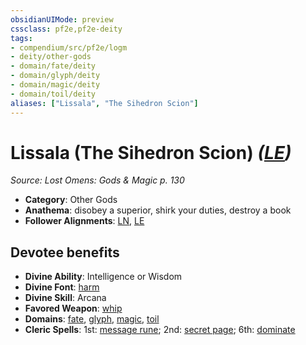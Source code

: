 ```yaml
---
obsidianUIMode: preview
cssclass: pf2e,pf2e-deity
tags:
- compendium/src/pf2e/logm
- deity/other-gods
- domain/fate/deity
- domain/glyph/deity
- domain/magic/deity
- domain/toil/deity
aliases: ["Lissala", "The Sihedron Scion"]
---
```

# Lissala (The Sihedron Scion) *([LE](rules/traits/lawful-evil-b1.md))*  
*Source: Lost Omens: Gods & Magic p. 130*  

- **Category**: Other Gods
- **Anathema**: disobey a superior, shirk your duties, destroy a book
- **Follower Alignments**: [LN](rules/traits/lawful-neutral-b1.md), [LE](rules/traits/lawful-evil-b1.md)

## Devotee benefits

- **Divine Ability**: Intelligence or Wisdom
- **Divine Font**: [harm](compendium/spells/harm.md)
- **Divine Skill**: Arcana
- **Favored Weapon**: [whip](compendium/equipment/items/whip.md)
- **Domains**: [fate](compendium/setting/domains.md#Fate), [glyph](compendium/setting/domains.md#Glyph), [magic](compendium/setting/domains.md#Magic), [toil](compendium/setting/domains.md#Toil)
- **Cleric Spells**: 1st: [message rune](compendium/spells/message-rune-logm.md); 2nd: [secret page](compendium/spells/secret-page.md); 6th: [dominate](compendium/spells/dominate.md)